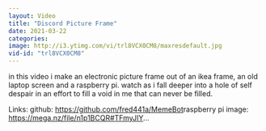 ```yaml
---
layout: Video
title: "Discord Picture Frame"
date: 2021-03-22
categories:
image: http://i3.ytimg.com/vi/trl8VCX0CM8/maxresdefault.jpg
vid-id: "trl8VCX0CM8"
---
```

in this video i make an electronic picture frame out of an ikea frame, an old laptop screen and a raspberry pi. watch as i fall deeper into a hole of self despair in an effort to fill a void in me that can never be filled.
<!--more-->
Links:
github: https://github.com/fred441a/MemeBot​
raspberry pi image:  https://mega.nz/file/n1p1BCQR#TFmyJIY...


